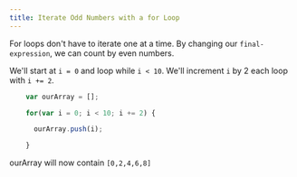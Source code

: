 ```yaml
---
title: Iterate Odd Numbers with a for Loop
---
```

For loops don't have to iterate one at a time. By changing our `final-expression`, we can count by even numbers.

We'll start at `i = 0` and loop while `i < 10`. We'll increment `i` by 2 each loop with `i += 2`.

```js
    var ourArray = [];

    for(var i = 0; i < 10; i += 2) {

      ourArray.push(i);

    }
```

ourArray will now contain `[0,2,4,6,8]`
